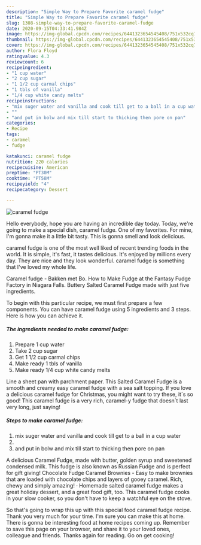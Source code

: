 ```yaml
---
description: "Simple Way to Prepare Favorite caramel fudge"
title: "Simple Way to Prepare Favorite caramel fudge"
slug: 1308-simple-way-to-prepare-favorite-caramel-fudge
date: 2020-09-15T04:33:41.984Z
image: https://img-global.cpcdn.com/recipes/6441323654545408/751x532cq70/caramel-fudge-recipe-main-photo.jpg
thumbnail: https://img-global.cpcdn.com/recipes/6441323654545408/751x532cq70/caramel-fudge-recipe-main-photo.jpg
cover: https://img-global.cpcdn.com/recipes/6441323654545408/751x532cq70/caramel-fudge-recipe-main-photo.jpg
author: Flora Floyd
ratingvalue: 4.3
reviewcount: 6
recipeingredient:
- "1 cup water"
- "2 cup sugar"
- "1 1/2 cup carmal chips"
- "1 tbls of vanilla"
- "1/4 cup white candy melts"
recipeinstructions:
- "mix suger water and vanilla and cook till get to a ball in a cup water"
- ""
- "and put in bolw and mix till start to thicking then pore on pan"
categories:
- Recipe
tags:
- caramel
- fudge

katakunci: caramel fudge 
nutrition: 220 calories
recipecuisine: American
preptime: "PT30M"
cooktime: "PT58M"
recipeyield: "4"
recipecategory: Dessert

---
```



![caramel fudge](https://img-global.cpcdn.com/recipes/6441323654545408/751x532cq70/caramel-fudge-recipe-main-photo.jpg)

Hello everybody, hope you are having an incredible day today. Today, we're going to make a special dish, caramel fudge. One of my favorites. For mine, I'm gonna make it a little bit tasty. This is gonna smell and look delicious.

caramel fudge is one of the most well liked of recent trending foods in the world. It is simple, it's fast, it tastes delicious. It's enjoyed by millions every day. They are nice and they look wonderful. caramel fudge is something that I've loved my whole life.

Caramel fudge - Bakken met Bo. How to Make Fudge at the Fantasy Fudge Factory in Niagara Falls. Buttery Salted Caramel Fudge made with just five ingredients.


To begin with this particular recipe, we must first prepare a few components. You can have caramel fudge using 5 ingredients and 3 steps. Here is how you can achieve it.

<!--inarticleads1-->

##### The ingredients needed to make caramel fudge:

1. Prepare 1 cup water
1. Take 2 cup sugar
1. Get 1 1/2 cup carmal chips
1. Make ready 1 tbls of vanilla
1. Make ready 1/4 cup white candy melts


Line a sheet pan with parchment paper. This Salted Caramel Fudge is a smooth and creamy easy caramel fudge with a sea salt topping. If you love a delicious caramel fudge for Christmas, you might want to try these, it´s so good! This caramel fudge is a very rich, caramel-y fudge that doesn´t last very long, just saying! 

<!--inarticleads2-->

##### Steps to make caramel fudge:

1. mix suger water and vanilla and cook till get to a ball in a cup water
1. 
1. and put in bolw and mix till start to thicking then pore on pan


A delicious Caramel Fudge, made with butter, golden syrup and sweetened condensed milk. This fudge is also known as Russian Fudge and is perfect for gift giving! Chocolate Fudge Caramel Brownies - Easy to make brownies that are loaded with chocolate chips and layers of gooey caramel. Rich, chewy and simply amazing! · Homemade salted caramel fudge makes a great holiday dessert, and a great food gift, too. This caramel fudge cooks in your slow cooker, so you don&#39;t have to keep a watchful eye on the stove. 

So that's going to wrap this up with this special food caramel fudge recipe. Thank you very much for your time. I'm sure you can make this at home. There is gonna be interesting food at home recipes coming up. Remember to save this page on your browser, and share it to your loved ones, colleague and friends. Thanks again for reading. Go on get cooking!
